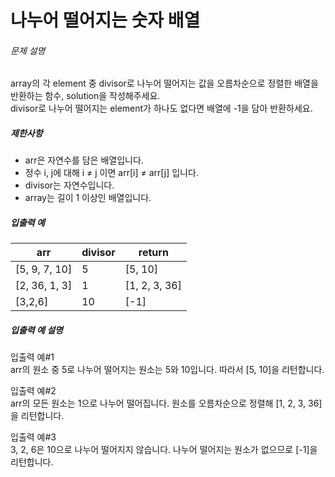 # 나누어 떨어지는 숫자 배열

<h6>문제 설명</h6>
<p>
array의 각 element 중 divisor로 나누어 떨어지는 값을 오름차순으로 정렬한 배열을 반환하는 함수, solution을 작성해주세요.
<br>
    divisor로 나누어 떨어지는 element가 하나도 없다면 배열에 -1을 담아 반환하세요. 
</p>

<h5>제한사항</h5>

<ul>
    <li>arr은 자연수를 담은 배열입니다.</li>
    <li>정수 i, j에 대해 i ≠ j 이면 arr[i] ≠ arr[j] 입니다.</li>
    <li>divisor는 자연수입니다.</li>
    <li>array는 길이 1 이상인 배열입니다.</li>
</ul>

<h5>입출력 예</h5>
<table>
    <thead>
        <tr>
            <th>arr</th>
            <th>divisor</th>
            <th>return</th>
        </tr>
    </thead>
    <tbody>
        <tr>
            <td>[5, 9, 7, 10]</td>
            <td>5</td>
            <td>[5, 10]</td>
        </tr>
        <tr>
            <td>[2, 36, 1, 3]</td>
            <td>1</td>
            <td>[1, 2, 3, 36]</td>
        </tr>
        <tr>
            <td>[3,2,6]</td>
            <td>10</td>
            <td>[-1]</td>
        </tr>
    </tbody>
</table>

<h5>입출력 예 설명</h5>

<p>
    입출력 예#1
    <br>
    arr의 원소 중 5로 나누어 떨어지는 원소는 5와 10입니다. 따라서 [5, 10]을 리턴합니다.
</p>

<p>
    입출력 예#2
    <br>
    arr의 모든 원소는 1으로 나누어 떨어집니다. 원소를 오름차순으로 정렬해 [1, 2, 3, 36]을 리턴합니다.
</p>

<p>
    입출력 예#3
    <br>
    3, 2, 6은 10으로 나누어 떨어지지 않습니다. 나누어 떨어지는 원소가 없으므로 [-1]을 리턴합니다.
</p>